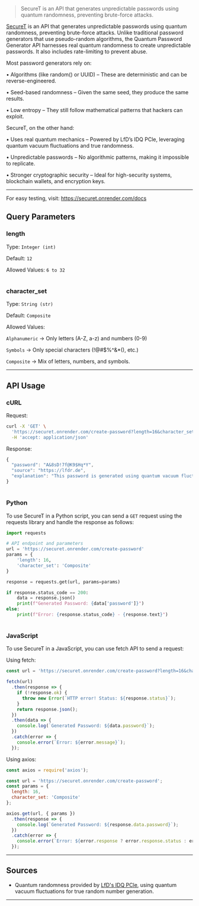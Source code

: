 > SecureT is an API that generates unpredictable passwords using quantum randomness, preventing brute-force attacks.

[SecureT](https://securet.onrender.com/docs) is an API that generates unpredictable passwords using quantum randomness, preventing brute-force attacks. Unlike traditional password generators that use pseudo-random algorithms, the Quantum Password Generator API harnesses real quantum randomness to create unpredictable passwords. It also includes rate-limiting to prevent abuse.

Most password generators rely on:

• Algorithms (like random() or UUID) – These are deterministic and can be reverse-engineered.

• Seed-based randomness – Given the same seed, they produce the same results.

• Low entropy – They still follow mathematical patterns that hackers can exploit.


SecureT, on the other hand:

• Uses real quantum mechanics – Powered by LfD’s IDQ PCle, leveraging quantum vacuum fluctuations and true randomness.

• Unpredictable passwords – No algorithmic patterns, making it impossible to replicate.

• Stronger cryptographic security – Ideal for high-security systems, blockchain wallets, and encryption keys.

---

For easy testing, visit:
https://securet.onrender.com/docs


## Query Parameters

### length

Type: `Integer (int)`

Default: `12`

Allowed Values: `6 to 32`

#

### character_set

Type: `String (str)`

Default: `Composite`

Allowed Values:

`Alphanumeric` → Only letters (A-Z, a-z) and numbers (0-9)

`Symbols` → Only special characters (!@#$%^&*(), etc.)

`Composite` → Mix of letters, numbers, and symbols.

---

## API Usage

### cURL

Request:

```bash
curl -X 'GET' \
  'https://securet.onrender.com/create-password?length=16&character_set=Composite' \
  -H 'accept: application/json'
```

Response:

```js
{
  "password": "A&8sD!7f@K9$Hq*Y",
  "source": "https://lfdr.de",
  "explanation": "This password is generated using quantum vacuum fluctuations."
}
```
#

### Python

To use SecureT in a Python script, you can send a `GET` request using the requests library and handle the response as follows:

```python
import requests

# API endpoint and parameters
url = 'https://securet.onrender.com/create-password'
params = {
    'length': 16,
    'character_set': 'Composite'
}

response = requests.get(url, params=params)

if response.status_code == 200:
    data = response.json()
    print(f"Generated Password: {data['password']}")
else:
    print(f"Error: {response.status_code} - {response.text}")
```
#
### JavaScript

To use SecureT in a JavaScript, you can use fetch API to send a request:

Using fetch:

```js
const url = 'https://securet.onrender.com/create-password?length=16&character_set=Composite';

fetch(url)
  .then(response => {
    if (!response.ok) {
      throw new Error(`HTTP error! Status: ${response.status}`);
    }
    return response.json();
  })
  .then(data => {
    console.log(`Generated Password: ${data.password}`);
  })
  .catch(error => {
    console.error(`Error: ${error.message}`);
  });

```

Using axios:

```js
const axios = require('axios');

const url = 'https://securet.onrender.com/create-password';
const params = {
  length: 16,
  character_set: 'Composite'
};

axios.get(url, { params })
  .then(response => {
    console.log(`Generated Password: ${response.data.password}`);
  })
  .catch(error => {
    console.error(`Error: ${error.response ? error.response.status : error.message}`);
  });

```

---



## Sources

- Quantum randomness provided by [LfD's IDQ PCle](https://lfdr.de), using quantum vacuum fluctuations for true random number generation.
---
